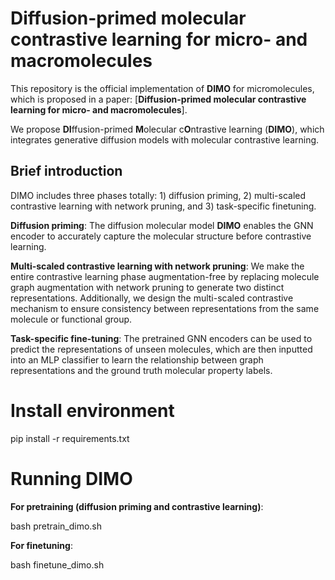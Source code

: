 
# Diffusion-primed molecular contrastive learning for micro- and macromolecules #

This repository is the official implementation of **DIMO** for micromolecules, which is proposed in a paper: [**Diffusion-primed molecular contrastive learning for micro- and macromolecules**]. 

We propose **DI**ffusion-primed **M**olecular c**O**ntrastive learning (**DIMO**), which integrates generative diffusion models with molecular contrastive learning.

## Brief introduction

DIMO includes three phases totally: 1) diffusion priming, 2) multi-scaled contrastive learning with network pruning, and 3) task-specific finetuning.

**Diffusion priming**: The diffusion molecular model **DIMO** enables the GNN encoder to accurately capture the molecular structure before contrastive learning.

**Multi-scaled contrastive learning with network pruning**: We make the entire contrastive learning phase augmentation-free by replacing molecule graph augmentation with network pruning to generate two distinct representations. Additionally, we design the multi-scaled contrastive mechanism to ensure consistency between representations from the same molecule or functional group.

**Task-specific fine-tuning**: The pretrained GNN encoders can be used to predict the representations of unseen molecules, which are then inputted into an MLP classifier to learn the relationship between graph representations and the ground truth molecular property labels.

# Install environment
pip install -r requirements.txt

# Running DIMO
**For pretraining (diffusion priming and contrastive learning)**:

bash pretrain_dimo.sh

**For finetuning**:

bash finetune_dimo.sh
